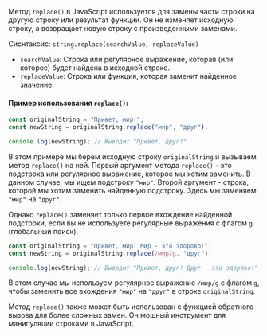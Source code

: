 Метод `replace()` в JavaScript используется для замены части строки на другую строку или результат функции. Он не изменяет исходную строку, а возвращает новую строку с произведенными заменами.

Сиснтаксис: `string.replace(searchValue, replaceValue)`

- `searchValue`: Строка или регулярное выражение, которая (или которое) будет найдена в исходной строке.
- `replaceValue`: Строка или функция, которая заменит найденное значение.

#### Пример использования `replace()`:

```js
const originalString = "Привет, мир!";
const newString = originalString.replace("мир", "друг");

console.log(newString); // Выводит "Привет, друг!"
```

В этом примере мы берем исходную строку `originalString` и вызываем метод `replace()` на ней. Первый аргумент метода `replace()` - это подстрока или регулярное выражение, которое мы хотим заменить. В данном случае, мы ищем подстроку `"мир"`. Второй аргумент - строка, которой мы хотим заменить найденную подстроку. Здесь мы заменяем `"мир"` на `"друг"`.

Однако `replace()` заменяет только первое вхождение найденной подстроки, если вы не используете регулярные выражения с флагом `g` (глобальный поиск).

```js
const originalString = "Привет, мир! Мир - это здорово!";
const newString = originalString.replace(/мир/g, "друг");

console.log(newString); // Выводит "Привет, друг! Друг - это здорово!"
```

В этом случае мы используем регулярное выражение `/мир/g` с флагом `g`, чтобы заменить все вхождения `"мир"` на `"друг"` в строке `originalString`.

Метод `replace()` также может быть использован с функцией обратного вызова для более сложных замен. Он мощный инструмент для манипуляции строками в JavaScript.

